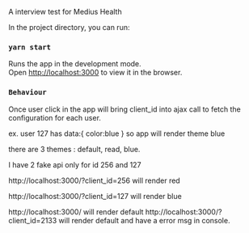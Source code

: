 A interview test for Medius Health

In the project directory, you can run:

### `yarn start`

Runs the app in the development mode.<br>
Open [http://localhost:3000](http://localhost:3000) to view it in the browser.

### `Behaviour`
Once user click in the app will bring client_id into ajax call to fetch the configuration for each user.

ex. user 127 has data:{ color:blue } so app will render theme blue

there are 3 themes : default, read, blue.

I have 2 fake api only for id 256 and 127

http://localhost:3000/?client_id=256 will render red

http://localhost:3000/?client_id=127  will render blue

http://localhost:3000/  will render default
http://localhost:3000/?client_id=2133 will render default and have a error msg in console.
